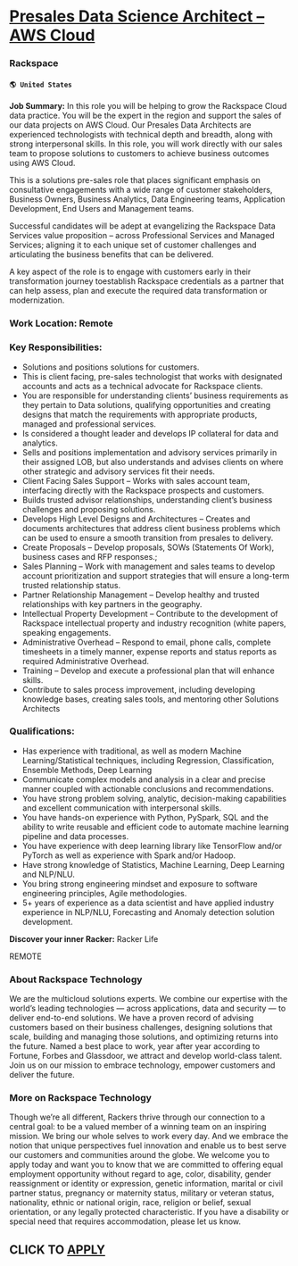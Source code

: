 # [Presales Data Science Architect – AWS Cloud](https://www.remotewlb.com/apply/presales-data-science-architect-aws-cloud-85798)  
### Rackspace  
#### `🌎 United States`  

**Job Summary:** In this role you will be helping to grow the Rackspace Cloud data practice. You will be the expert in the region and support the sales of our data projects on AWS Cloud. Our Presales Data Architects are experienced technologists with technical depth and breadth, along with strong interpersonal skills. In this role, you will work directly with our sales team to propose solutions to customers to achieve business outcomes using AWS Cloud.

This is a solutions pre-sales role that places significant emphasis on consultative engagements with a wide range of customer stakeholders, Business Owners, Business Analytics, Data Engineering teams, Application Development, End Users and Management teams.

Successful candidates will be adept at evangelizing the Rackspace Data Services value proposition – across Professional Services and Managed Services; aligning it to each unique set of customer challenges and articulating the business benefits that can be delivered.

A key aspect of the role is to engage with customers early in their transformation journey toestablish Rackspace credentials as a partner that can help assess, plan and execute the required data transformation or modernization.

### Work Location: Remote

### Key Responsibilities:

  * Solutions and positions solutions for customers.
  * This is client facing, pre-sales technologist that works with designated accounts and acts as a technical advocate for Rackspace clients. 
  * You are responsible for understanding clients’ business requirements as they pertain to Data solutions, qualifying opportunities and creating designs that match the requirements with appropriate products, managed and professional services. 
  * Is considered a thought leader and develops IP collateral for data and analytics. 
  * Sells and positions implementation and advisory services primarily in their assigned LOB, but also understands and advises clients on where other strategic and advisory services fit their needs. 
  * Client Facing Sales Support – Works with sales account team, interfacing directly with the Rackspace prospects and customers. 
  * Builds trusted advisor relationships, understanding client’s business challenges and proposing solutions. 
  * Develops High Level Designs and Architectures – Creates and documents architectures that address client business problems which can be used to ensure a smooth transition from presales to delivery. 
  * Create Proposals – Develop proposals, SOWs (Statements Of Work), business cases and RFP responses.;
  * Sales Planning – Work with management and sales teams to develop account prioritization and support strategies that will ensure a long-term trusted relationship status. 
  * Partner Relationship Management – Develop healthy and trusted relationships with key partners in the geography. 
  * Intellectual Property Development – Contribute to the development of Rackspace intellectual property and industry recognition (white papers, speaking engagements.
  * Administrative Overhead – Respond to email, phone calls, complete timesheets in a timely manner, expense reports and status reports as required Administrative Overhead.
  * Training – Develop and execute a professional plan that will enhance skills. 
  * Contribute to sales process improvement, including developing knowledge bases, creating sales tools, and mentoring other Solutions Architects 

### Qualifications:

  * Has experience with traditional, as well as modern Machine Learning/Statistical techniques, including Regression, Classification, Ensemble Methods, Deep Learning 
  * Communicate complex models and analysis in a clear and precise manner coupled with actionable conclusions and recommendations. 
  * You have strong problem solving, analytic, decision-making capabilities and excellent communication with interpersonal skills. 
  * You have hands-on experience with Python, PySpark, SQL and the ability to write reusable and efficient code to automate machine learning pipeline and data processes. 
  * You have experience with deep learning library like TensorFlow and/or PyTorch as well as experience with Spark and/or Hadoop. 
  * Have strong knowledge of Statistics, Machine Learning, Deep Learning and NLP/NLU. 
  * You bring strong engineering mindset and exposure to software engineering principles, Agile methodologies. 
  * 5+ years of experience as a data scientist and have applied industry experience in NLP/NLU, Forecasting and Anomaly detection solution development. 

**Discover your inner Racker:** Racker Life

REMOTE

### About Rackspace Technology

We are the multicloud solutions experts. We combine our expertise with the world’s leading technologies — across applications, data and security — to deliver end-to-end solutions. We have a proven record of advising customers based on their business challenges, designing solutions that scale, building and managing those solutions, and optimizing returns into the future. Named a best place to work, year after year according to Fortune, Forbes and Glassdoor, we attract and develop world-class talent. Join us on our mission to embrace technology, empower customers and deliver the future.

### More on Rackspace Technology

Though we’re all different, Rackers thrive through our connection to a central goal: to be a valued member of a winning team on an inspiring mission. We bring our whole selves to work every day. And we embrace the notion that unique perspectives fuel innovation and enable us to best serve our customers and communities around the globe. We welcome you to apply today and want you to know that we are committed to offering equal employment opportunity without regard to age, color, disability, gender reassignment or identity or expression, genetic information, marital or civil partner status, pregnancy or maternity status, military or veteran status, nationality, ethnic or national origin, race, religion or belief, sexual orientation, or any legally protected characteristic. If you have a disability or special need that requires accommodation, please let us know.

  
## CLICK TO [APPLY](https://www.remotewlb.com/apply/presales-data-science-architect-aws-cloud-85798)


